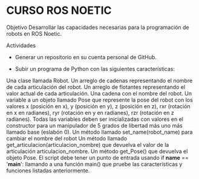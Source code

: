 # CURSO ROS NOETIC
Objetivo
Desarrollar las capacidades necesarias para la programación de robots en ROS Noetic.



Actividades
- Generar un repositorio en su cuenta personal de GitHub.

- Subir un programa de Python con las siguientes características:

Una clase llamada Robot.
Un arreglo de cadenas representando el nombre de cada articulación del robot.
Un arreglo de flotantes representando el valor actual de cada articulación.
Una cadena con el nombre del robot.
Un variable a un objeto llamado Pose que represente la pose del robot con los valores x (posición en x), y (posición en y), z (posición en z), rxr (rotación en x en radianes), ryr (rotación en y en radianes), rzr (rotación en z radianes).
Todas las variables deben ser inicializadas con valores en el constructor para un manipulador de 5 grados de libertad más uno más llamado base (eslabón 0).
Un método llamado set_name(robot_name) para cambiar el nombre del robot
Un método llamado get_articulacion(articulacion_nombre) que devuelva el valor de la articulación articulacion_nombre.
Un método get_Pose() que devuelva el objeto Pose.
El script debe tener un punto de entrada usando if __name__ == '__main__': llamando a una función main() que pruebe las características y funciones listadas anteriormente.
